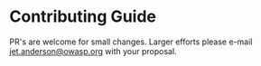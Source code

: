# Contributing Guide

PR's are welcome for small changes. Larger efforts please e-mail jet.anderson@owasp.org with your proposal.
